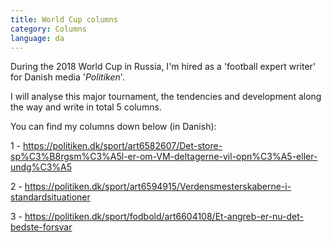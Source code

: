 ```yaml
---
title: World Cup columns
category: Columns
language: da
---
```

During the 2018 World Cup in Russia, I'm hired as a 'football expert writer' for Danish media '_Politiken_'.

I will analyse this major tournament, the tendencies and development along the way and write in total 5 columns.

You can find my columns down below (in Danish):

1 - <https://politiken.dk/sport/art6582607/Det-store-sp%C3%B8rgsm%C3%A5l-er-om-VM-deltagerne-vil-opn%C3%A5-eller-undg%C3%A5>

2 - <https://politiken.dk/sport/art6594915/Verdensmesterskaberne-i-standardsituationer>

3 - <https://politiken.dk/sport/fodbold/art6604108/Et-angreb-er-nu-det-bedste-forsvar>

